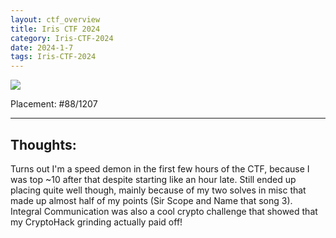 ```yaml
---
layout: ctf_overview
title: Iris CTF 2024
category: Iris-CTF-2024
date: 2024-1-7
tags: Iris-CTF-2024
---
```


[<img src="https://i.imgur.com/uy5UiUd.png">](https://ctftime.org/event/2085)

Placement: #88/1207

---

## Thoughts:
Turns out I'm a speed demon in the first few hours of the CTF, because I was top ~10 after that despite starting like an hour late. Still ended up placing quite well though, mainly because of my two solves in misc that made up almost half of my points (Sir Scope and Name that song 3). Integral Communication was also a cool crypto challenge that showed that my CryptoHack grinding actually paid off!  